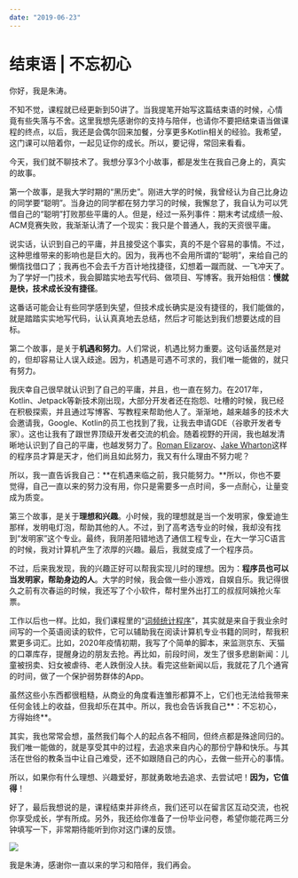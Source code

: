 ```yaml
---
date: "2019-06-23"
---  
```

      
# 结束语 | 不忘初心
你好，我是朱涛。

不知不觉，课程就已经更新到50讲了。当我提笔开始写这篇结束语的时候，心情竟有些失落与不舍。这里我想先感谢你的支持与陪伴，也请你不要把结束语当做课程的终点，以后，我还是会偶尔回来加餐，分享更多Kotlin相关的经验。我希望，这门课可以陪着你，一起见证你的成长。所以，要记得，常回来看看。

今天，我们就不聊技术了。我想分享3个小故事，都是发生在我自己身上的，真实的故事。

第一个故事，是我大学时期的“黑历史”。刚进大学的时候，我曾经认为自己比身边的同学要“聪明”。当身边的同学都在努力学习的时候，我懈怠了，我自认为可以凭借自己的“聪明”打败那些平庸的人。但是，经过一系列事件：期末考试成绩一般、ACM竞赛失败，我渐渐认清了一个现实：我只是个普通人，我的天资很平庸。

说实话，认识到自己的平庸，并且接受这个事实，真的不是个容易的事情。不过，这种思维带来的影响也是巨大的。因为，我再也不会用所谓的“聪明”，来给自己的懒惰找借口了；我再也不会去千方百计地找捷径，幻想着一蹴而就、一飞冲天了。为了学好一门技术，我会脚踏实地去写代码、做项目、写博客。我开始相信：**慢就是快，技术成长没有捷径**。

这番话可能会让有些同学感到失望，但技术成长确实是没有捷径的，我们能做的，就是踏踏实实地写代码，认认真真地去总结，然后才可能达到我们想要达成的目标。

<!-- [[[read_end]]] -->

第二个故事，是关于**机遇和努力**。人们常说，机遇比努力重要。这句话虽然是对的，但却容易让人误入歧途。因为，机遇是可遇不可求的，我们唯一能做的，就只有努力。

我庆幸自己很早就认识到了自己的平庸，并且，也一直在努力。在2017年，Kotlin、Jetpack等新技术刚出现，大部分开发者还在抱怨、吐槽的时候，我已经在积极探索，并且通过写博客、写教程来帮助他人了。渐渐地，越来越多的技术大会邀请我，Google、Kotlin的员工也找到了我，让我去申请GDE（谷歌开发者专家）。这也让我有了跟世界顶级开发者交流的机会。随着视野的开阔，我也越发清晰地认识到了自己的平庸，也越发努力了。[Roman Elizarov](https://github.com/elizarov)、[Jake Wharton](https://github.com/JakeWharton)这样的程序员才算是天才，他们尚且如此努力，我又有什么理由不努力呢？

所以，我一直告诉我自己：**在机遇来临之前，我只能努力。**所以，你也不要觉得，自己一直以来的努力没有用，你只是需要多一点时间，多一点耐心，让量变成为质变。

第三个故事，是关于**理想和兴趣**。小时候，我的理想就是当一个发明家，像爱迪生那样，发明电灯泡，帮助其他的人。不过，到了高考选专业的时候，我却没有找到“发明家”这个专业。最终，我阴差阳错地选了通信工程专业，在大一学习C语言的时候，我对计算机产生了浓厚的兴趣。最后，我就变成了一个程序员。

不过，后来我发现，我的兴趣正好可以帮我实现儿时的理想。因为：**程序员也可以当发明家，帮助身边的人**。大学的时候，我会做一些小游戏，自娱自乐。我记得很久之前有次春运的时候，我还写了个小软件，帮村里外出打工的叔叔阿姨抢火车票。

工作以后也一样。比如，我们课程里的“[词频统计程序](https://time.geekbang.org/column/article/477295)”，其实就是来自于我业余时间写的一个英语阅读的软件，它可以辅助我在阅读计算机专业书籍的同时，帮我积累更多词汇。比如，2020年疫情初期，我写了个简单的脚本，来监测京东、天猫的口罩库存，提醒身边的朋友去抢。再比如，前段时间，发生了很多悲剧新闻：儿童被拐卖、妇女被虐待、老人跌倒没人扶。看完这些新闻以后，我就花了几个通宵的时间，做了一个保护弱势群体的App。

虽然这些小东西都很粗糙，从商业的角度看连雏形都算不上，它们也无法给我带来任何金钱上的收益，但我却乐在其中。所以，我也会告诉我自己**：不忘初心，方得始终**。

其实，我也常常会想，虽然我们每个人的起点各不相同，但终点都是殊途同归的。我们唯一能做的，就是享受其中的过程，去追求来自内心的那份宁静和快乐。与其活在世俗的教条当中让自己难受，还不如跟随自己的内心，去做一些开心的事情。

所以，如果你有什么理想、兴趣爱好，那就勇敢地去追求、去尝试吧！**因为，它值得**！

好了，最后我想说的是，课程结束并非终点，我们还可以在留言区互动交流，也祝你享受成长，学有所成。另外，我还给你准备了一份毕业问卷，希望你能花两三分钟填写一下，非常期待能听到你对这门课的反馈。

[![](/images/朱涛kotlin编程第一课/08.结束语/resourceimage47a04716250ccbb661d61d72f99f95efc2a0.jpg)](https://jinshuju.net/f/tp2QfX)

我是朱涛，感谢你一直以来的学习和陪伴，我们再会。